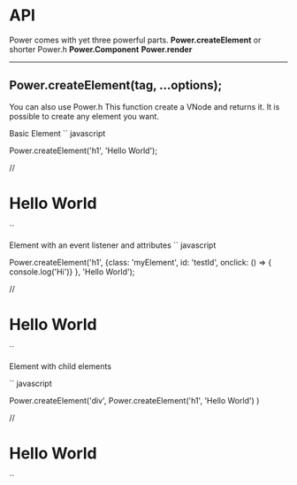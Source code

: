 # API

Power comes with yet three powerful parts.
**Power.createElement** or shorter Power.h
**Power.Component**
**Power.render**

---

## Power.createElement(tag, ...options);

You can also use Power.h
This function create a VNode and returns it. It is possible to create any element you want.

Basic Element
`` javascript

  Power.createElement('h1', 'Hello World');

  // <h1>Hello World</h1>

``

Element with an event listener and attributes
`` javascript

  Power.createElement('h1', {class: 'myElement', id: 'testId', onclick: () => { console.log('Hi')} }, 'Hello World');

  // <h1 class="myElement" id="testId">Hello World</h1>

``

Element with child elements

`` javascript

  Power.createElement('div',
    Power.createElement('h1', 'Hello World')
  )

  // <div><h1>Hello World</h1></div>

``
